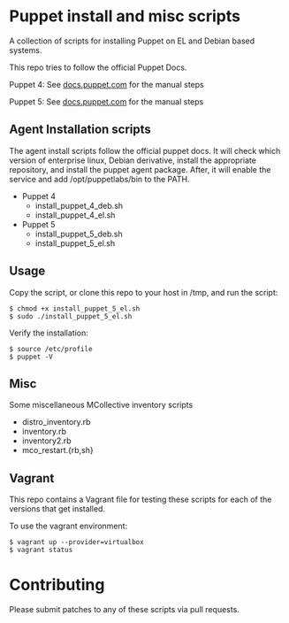 Puppet install and misc scripts
===============================
A collection of scripts for installing Puppet on EL and Debian based systems.

This repo tries to follow the official Puppet Docs.

Puppet 4: See [docs.puppet.com](https://docs.puppet.com/puppet/4.10/puppet_collections.html) for the manual steps

Puppet 5: See [docs.puppet.com](https://docs.puppet.com/puppet/5.0/puppet_platform.html) for the manual steps

Agent Installation scripts
--------------------------

The agent install scripts follow the official puppet docs.  It will check which
version of enterprise linux, Debian derivative, install the appropriate
repository, and install the puppet agent package.  After, it will enable the
service and add /opt/puppetlabs/bin to the PATH.

* Puppet 4
  * install_puppet_4_deb.sh
  * install_puppet_4_el.sh
* Puppet 5
  * install_puppet_5_deb.sh
  * install_puppet_5_el.sh

Usage
-----

Copy the script, or clone this repo to your host in /tmp, and run the script:

```
$ chmod +x install_puppet_5_el.sh
$ sudo ./install_puppet_5_el.sh
```

Verify the installation:

```
$ source /etc/profile
$ puppet -V
```

Misc
----

Some miscellaneous MCollective inventory scripts

* distro_inventory.rb
* inventory.rb
* inventory2.rb
* mco_restart.{rb,sh}

Vagrant
-------

This repo contains a Vagrant file for testing these scripts for each of the
versions that get installed.

To use the vagrant environment:
```
$ vagrant up --provider=virtualbox
$ vagrant status
```

Contributing
============

Please submit patches to any of these scripts via pull requests.
